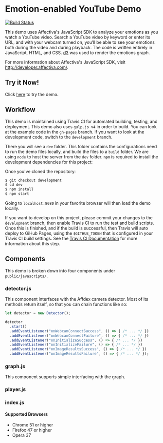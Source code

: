 # Emotion-enabled YouTube Demo

[![Build Status](https://travis-ci.org/AngelAlvie/youtube-demo.svg?branch=gh-pages)](https://travis-ci.org/AngelAlvie/youtube-demo)

This demo uses Affectiva's JavaScript SDK to analyze your emotions as you watch a YouTube video. Search a YouTube video by keyword or enter its URL, and with your webcam turned on, you'll be able to see your emotions both during the video and during playback. The code is written entirely in JavaScript, HTML, and CSS. [d3](https://d3js.org/) was used to render the emotions graph.

For more information about Affectiva's JavaScript SDK, visit http://developer.affectiva.com/. 

## Try it Now!

Click [here](https://affectiva.github.io/youtube-demo) to try the demo.

## Workflow

This demo is maintained using Travis CI for automated building, testing, and deployment. This demo also uses `gulp.js v4` in order to build. You can look at the example code in the `gh-pages` branch. If you want to look at the development code, switch to the `development` branch. 

There you will see a `dev` folder. This folder contains the configurations need to run the demo files locally, and build the files to a `build` folder. We are using `node` to host the server from the `dev` folder. `npm` is required to install the development dependencies for this project:

Once you've cloned the repository:
```bash
$ git checkout development
$ cd dev
$ npm install
$ npm start
```
Going to `localhost:8080` in your favorite browser will then load the demo locally. 

If you want to develop on this project, please commit your changes to the `development` branch, then enable Travis CI to run the test and build scripts. Once this is finished, and if the build is successful, then Travis will auto deploy to GiHub Pages, using the `$GITHUB_TOKEN` that is configured in your Travis CI build settings. See the [Travis CI Documentation](https://docs.travis-ci.com/user/deployment/pages/) for more information about this step.

## Components

This demo is broken down into four components under `public/javascripts/`.

### detector.js

This component interfaces with the Affdex camera detector. Most of its methods return itself, so that you can chain functions like so:
```JavaScript
let detector = new Detector();

detector
  .start()
  .addEventListener("onWebcamConnectSuccess", () => { /* ... */ })
  .addEventListener("onWebcamConnectFailure", () => { /* ... */ })
  .addEventListener("onInitializeSuccess", () => { /* ... */ })
  .addEventListener("onInitializeFailure", () => { /* ... */ })
  .addEventListener("onImageResultsSuccess", () => { /* ... */ })
  .addEventListener("onImageResultsFailure", () => { /* ... */ });

```

### graph.js

This component supports simple interfacing with the graph.

### player.js

### index.js


#### Supported Browsers

* Chrome 51 or higher
* Firefox 47 or higher
* Opera 37
